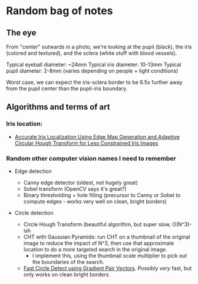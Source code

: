 # Random bag of notes

## The eye

From "center" outwards in a photo, we're looking at the pupil (black),
the iris (colored and textured), and the sclera (white stuff with
blood vessels).

Typical eyeball diameter: ~24mm
Typical iris diameter: 10-13mm
Typical pupil diameter: 2-8mm (varies depending on people + light conditions)

Worst case, we can expect the iris-sclera border to be 6.5x further
away from the pupil center than the pupil-iris boundary.

## Algorithms and terms of art

### Iris location:

- [Accurate Iris Localization Using Edge Map Generation and Adaptive Circular Hough Transform for Less Constrained Iris Images](http://www.iaescore.com/journals/index.php/IJECE/article/viewFile/732/489)

### Random other computer vision names I need to remember

- Edge detection
  - Canny edge detector (oldest, not hugely great)
  - Sobel transform (OpenCV says it's great?)
  - Binary thresholding + hole filling (precursor to Canny or Sobel to compute edges - works very well on clean, bright borders)

- Circle detection
  - Circle Hough Transform (beautiful algorithm, but super slow, O(N^3)-ish
  - CHT with Gaussian Pyramids: run CHT on a thumbnail of the original
    image to reduce the impact of N^3, then use that approximate
    location to do a more targeted search in the original image.
    - I implement this, using the thumbnail scale multiplier to pick
      out the boundaries of the search.
  - [Fast Circle Detect using Gradient Pair
    Vectors](http://staff.itee.uq.edu.au/lovell/aprs/dicta2003/pdf/0879.pdf). Possibly
    _very_ fast, but only works on clean bright borders.
